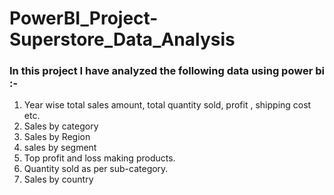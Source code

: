 # PowerBI_Project-Superstore_Data_Analysis

### In this project I have analyzed the following data using power bi :-
1. Year wise total sales amount, total quantity sold, profit , shipping cost etc.
2. Sales by category
3. Sales by Region
4. sales by segment
5. Top profit and loss making products.
6. Quantity sold as per sub-category.
7. Sales by country
